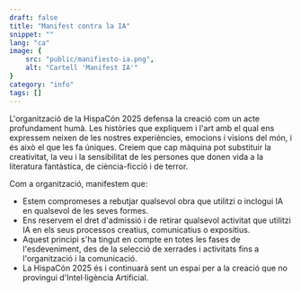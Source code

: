```yaml
---
draft: false
title: "Manifest contra la IA"
snippet: ""
lang: "ca"
image: {
    src: "public/manifiesto-ia.png",
    alt: "Cartell 'Manifest IA'"
}
category: "info"
tags: []
---
```


L'organització de la HispaCón  2025 defensa la creació com un acte profundament humà. Les històries que expliquem i l'art amb el qual ens expressem neixen de les nostres experiències, emocions i visions del món, i és això el que les fa úniques. Creiem que cap màquina pot substituir la creativitat, la veu i la sensibilitat de les persones que donen vida a la literatura fantàstica, de ciència-ficció i de terror.

Com a organització, manifestem que: 
- Estem compromeses a rebutjar qualsevol obra que utilitzi o inclogui IA en qualsevol de les seves formes.
- Ens reservem el dret d'admissió i de retirar qualsevol activitat que utilitzi IA en els seus processos creatius, comunicatius o expositius.
- Aquest principi s'ha tingut en compte en totes les fases de l'esdeveniment, des de la selecció de xerrades i activitats fins a l'organització i la comunicació.
- La HispaCón 2025 és i continuarà sent un espai per a la creació que no provingui d'Intel·ligència Artificial.
